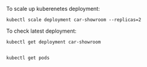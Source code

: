 To scale up kuberenetes deployment:

	kubectl scale deployment car-showroom --replicas=2
	

To check latest deployment:

	kubectl get deployment car-showroom
	
	
	kubectl get pods
	
